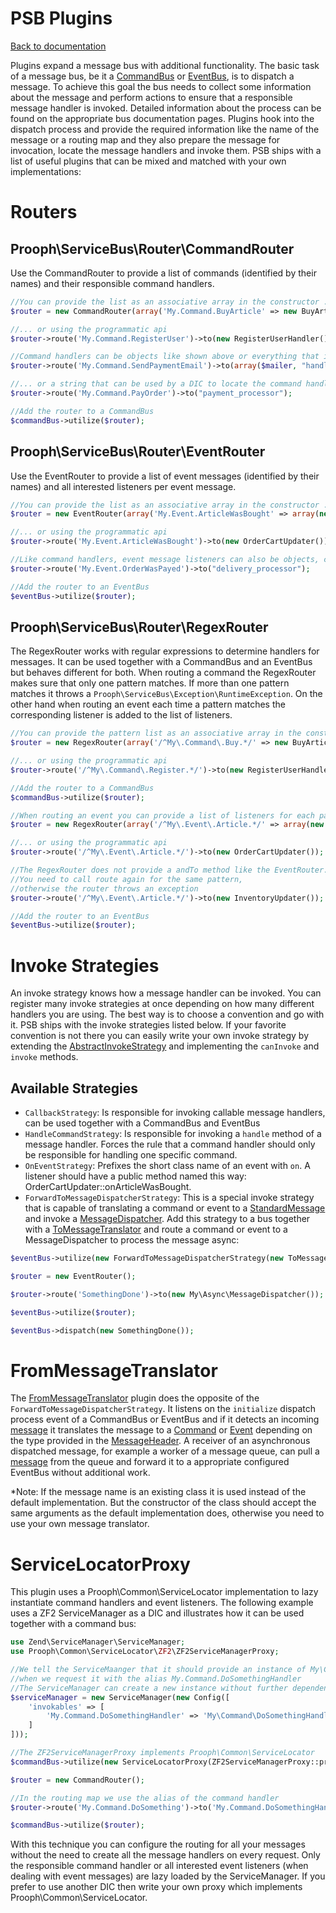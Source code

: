 PSB Plugins
===========

[Back to documentation](../README.md#documentation)

Plugins expand a message bus with additional functionality. The basic task of a message bus, be it a [CommandBus](command_bus.md) or [EventBus](event_bus.md),
is to dispatch a message. To achieve this goal the bus needs to collect some information about the message and perform
actions to ensure that a responsible message handler is invoked. Detailed information about the process can be found on the appropriate bus documentation pages.
Plugins hook into the dispatch process and provide the required information like the name of the message or a routing map and they also
prepare the message for invocation, locate the message handlers and invoke them.
PSB ships with a list of useful plugins that can be mixed and matched with your own implementations:

# Routers

## Prooph\ServiceBus\Router\CommandRouter

Use the CommandRouter to provide a list of commands (identified by their names) and their responsible command handlers.

```php
//You can provide the list as an associative array in the constructor ...
$router = new CommandRouter(array('My.Command.BuyArticle' => new BuyArticleHandler()));

//... or using the programmatic api
$router->route('My.Command.RegisterUser')->to(new RegisterUserHandler());

//Command handlers can be objects like shown above or everything that is callable (callbacks, callable arrays, etc.) ...
$router->route('My.Command.SendPaymentEmail')->to(array($mailer, "handleSendPaymentEmail"));

//... or a string that can be used by a DIC to locate the command handler instance
$router->route('My.Command.PayOrder')->to("payment_processor");

//Add the router to a CommandBus
$commandBus->utilize($router);
```

## Prooph\ServiceBus\Router\EventRouter

Use the EventRouter to provide a list of event messages (identified by their names) and all interested listeners per event message.

```php
//You can provide the list as an associative array in the constructor ...
$router = new EventRouter(array('My.Event.ArticleWasBought' => array(new OrderCartUpdater(), new InventoryUpdater())));

//... or using the programmatic api
$router->route('My.Event.ArticleWasBought')->to(new OrderCartUpdater())->andTo(new InventoryUpdater());

//Like command handlers, event message listeners can also be objects, callables or strings
$router->route('My.Event.OrderWasPayed')->to("delivery_processor");

//Add the router to an EventBus
$eventBus->utilize($router);
```

## Prooph\ServiceBus\Router\RegexRouter

The RegexRouter works with regular expressions to determine handlers for messages. It can be used together with a CommandBus and
an EventBus but behaves different for both. When routing a command the RegexRouter makes sure that only one pattern matches.
If more than one pattern matches it throws a `Prooph\ServiceBus\Exception\RuntimeException`. On the other hand when routing
an event each time a pattern matches the corresponding listener is added to the list of listeners.

```php
//You can provide the pattern list as an associative array in the constructor ...
$router = new RegexRouter(array('/^My\.Command\.Buy.*/' => new BuyArticleHandler()));

//... or using the programmatic api
$router->route('/^My\.Command\.Register.*/')->to(new RegisterUserHandler());

//Add the router to a CommandBus
$commandBus->utilize($router);

//When routing an event you can provide a list of listeners for each pattern ...
$router = new RegexRouter(array('/^My\.Event\.Article.*/' => array(new OrderCartUpdater(), new InventoryUpdater())));

//... or using the programmatic api
$router->route('/^My\.Event\.Article.*/')->to(new OrderCartUpdater());

//The RegexRouter does not provide a andTo method like the EventRouter.
//You need to call route again for the same pattern,
//otherwise the router throws an exception
$router->route('/^My\.Event\.Article.*/')->to(new InventoryUpdater());

//Add the router to an EventBus
$eventBus->utilize($router);
```

# Invoke Strategies

An invoke strategy knows how a message handler can be invoked. You can register many invoke strategies at once depending on
how many different handlers you are using. The best way is to choose a convention and go with it. PSB ships with the invoke strategies
listed below. If your favorite convention is not there you can easily write your own invoke strategy
by extending the [AbstractInvokeStrategy](../src/Prooph/ServiceBus/InvokeStrategy/AbstractInvokeStrategy.php) and implementing the
`canInvoke` and `invoke` methods.

## Available Strategies

- `CallbackStrategy`: Is responsible for invoking callable message handlers, can be used together with a CommandBus and EventBus
- `HandleCommandStrategy`: Is responsible for invoking a `handle` method of a message handler. Forces the rule that a command handler should only be responsible for handling one specific command.
- `OnEventStrategy`: Prefixes the short class name of an event with `on`. A listener should
have a public method named this way: OrderCartUpdater::onArticleWasBought.
- `ForwardToMessageDispatcherStrategy`: This is a special invoke strategy that is capable of translating a command or event to
a [StandardMessage](../src/Prooph/ServiceBus/Message/StandardMessage.php) and invoke a [MessageDispatcher](message_dispatcher.md).
Add this strategy to a bus together with a [ToMessageTranslator](../src/Prooph/ServiceBus/Message/ToMessageTranslatorInterface.php) and
route a command or event to a MessageDispatcher to process the message async:

```php
$eventBus->utilize(new ForwardToMessageDispatcherStrategy(new ToMessageTranslator()));

$router = new EventRouter();

$router->route('SomethingDone')->to(new My\Async\MessageDispatcher());

$eventBus->utilize($router);

$eventBus->dispatch(new SomethingDone());
```

# FromMessageTranslator

The [FromMessageTranslator](../src/Prooph/ServiceBus/Message/FromMessageTranslator.php) plugin does the opposite of the `ForwardToMessageDispatcherStrategy`.
It listens on the `initialize` dispatch process event of a CommandBus or EventBus and if it detects an incoming [message](../src/Prooph/ServiceBus/Message/MessageInterface.php)
it translates the message to a [Command](../src/Prooph/ServiceBus/Command.php) or [Event](../src/Prooph/ServiceBus/Event.php) depending on the type
provided in the [MessageHeader](../src/Prooph/ServiceBus/Message/MessageHeaderInterface.php). A receiver of an asynchronous dispatched message, for example a worker of a
message queue, can pull a [message](../src/Prooph/ServiceBus/Message/MessageInterface.php) from the queue and forward it to a appropriate configured EventBus without additional work.

*Note: If the message name is an existing class it is used instead of the default implementation.
       But the constructor of the class should accept the same arguments as the default implementation does, otherwise you need to use your own message translator.

# ServiceLocatorProxy

This plugin uses a Prooph\Common\ServiceLocator implementation to lazy instantiate command handlers and event listeners.
The following example uses a ZF2 ServiceManager as a DIC and illustrates how it can be used together with a command bus:

```php
use Zend\ServiceManager\ServiceManager;
use Prooph\Common\ServiceLocator\ZF2\ZF2ServiceManagerProxy;

//We tell the ServiceMaanger that it should provide an instance of My\Command\DoSomethingHandler
//when we request it with the alias My.Command.DoSomethingHandler
//The ServiceManager can create a new instance without further dependencies
$serviceManager = new ServiceManager(new Config([
    'invokables' => [
        'My.Command.DoSomethingHandler' => 'My\Command\DoSomethingHandler'
    ]
]));

//The ZF2ServiceManagerProxy implements Prooph\Common\ServiceLocator
$commandBus->utilize(new ServiceLocatorProxy(ZF2ServiceManagerProxy::proxy($serviceManager)));

$router = new CommandRouter();

//In the routing map we use the alias of the command handler
$router->route('My.Command.DoSomething')->to('My.Command.DoSomethingHandler');

$commandBus->utilize($router);
```

With this technique you can configure the routing for all your messages without the need to create all the message handlers
on every request. Only the responsible command handler or all interested event listeners (when dealing with event messages)
are lazy loaded by the ServiceManager. If you prefer to use another DIC then write your own proxy which implements Prooph\Common\ServiceLocator.